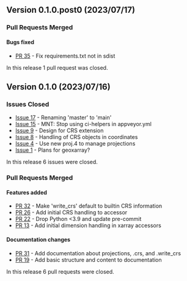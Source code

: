 ## Version 0.1.0.post0 (2023/07/17)

### Pull Requests Merged

#### Bugs fixed

* [PR 35](https://github.com/geoxarray/geoxarray/pull/35) - Fix requirements.txt not in sdist

In this release 1 pull request was closed.


## Version 0.1.0 (2023/07/16)

### Issues Closed

* [Issue 17](https://github.com/geoxarray/geoxarray/issues/17) - Renaming 'master' to 'main'
* [Issue 15](https://github.com/geoxarray/geoxarray/issues/15) - MNT: Stop using ci-helpers in appveyor.yml
* [Issue 9](https://github.com/geoxarray/geoxarray/issues/9) - Design for CRS extension
* [Issue 8](https://github.com/geoxarray/geoxarray/issues/8) - Handling of CRS objects in coordinates
* [Issue 4](https://github.com/geoxarray/geoxarray/issues/4) - Use new proj.4 to manage projections
* [Issue 1](https://github.com/geoxarray/geoxarray/issues/1) - Plans for geoxarray?

In this release 6 issues were closed.

### Pull Requests Merged

#### Features added

* [PR 32](https://github.com/geoxarray/geoxarray/pull/32) - Make 'write_crs' default to builtin CRS information
* [PR 26](https://github.com/geoxarray/geoxarray/pull/26) - Add initial CRS handling to accessor
* [PR 22](https://github.com/geoxarray/geoxarray/pull/22) - Drop Python <3.9 and update pre-commit
* [PR 13](https://github.com/geoxarray/geoxarray/pull/13) - Add initial dimension handling in xarray accessors

#### Documentation changes

* [PR 31](https://github.com/geoxarray/geoxarray/pull/31) - Add documentation about projections, .crs, and .write_crs
* [PR 19](https://github.com/geoxarray/geoxarray/pull/19) - Add basic structure and content to documentation

In this release 6 pull requests were closed.

